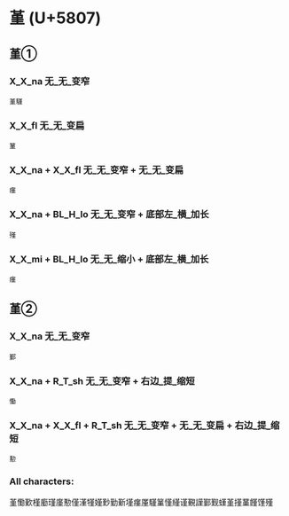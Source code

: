 # 堇 (U+5807) 

## 堇①

### X_X_na 无_无_变窄
`堇騹`

### X_X_fl 无_无_变扁
`䈽`

### X_X_na + X_X_fl 无_无_变窄 + 无_无_变扁
`瘽`

### X_X_na + BL_H_lo 无_无_变窄 + 底部左_横_加长
`殣`

### X_X_mi + BL_H_lo 无_无_缩小 + 底部左_横_加长
`瘽`

## 堇②

### X_X_na 无_无_变窄
`鄞`

### X_X_na + R_T_sh 无_无_变窄 + 右边_提_缩短
`懄`

### X_X_na + X_X_fl + R_T_sh 无_无_变窄 + 无_无_变扁 + 右边_提_缩短
`懃`

### All characters:
堇懄歏槿㢙瑾廑懃僅漌㹏嫤㝻勤斳墐瘽厪騹䈽慬䌍谨覲謹鄞觐螼堇㨷蓳饉馑殣
